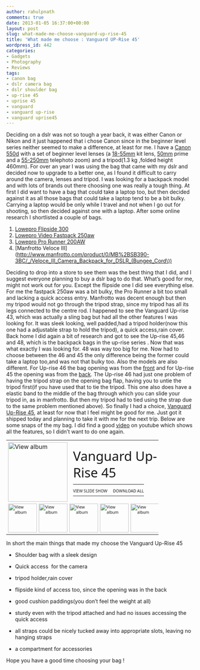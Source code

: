 ```yaml
---
author: rahulpnath
comments: true
date: 2013-01-05 16:37:00+00:00
layout: post
slug: what-made-me-choose-vanguard-up-rise-45
title: 'What made me choose : Vanguard UP-Rise 45'
wordpress_id: 442
categories:
- Gadgets
- Photography
- Reviews
tags:
- canon bag
- dslr camera bag
- dslr shoulder bag
- up-rise 45
- uprise 45
- vanguard
- vanguard up-rise
- vanguard uprise45
---
```


Deciding on a dslr was not so tough a year back, it was either Canon or Nikon and it just happened that i chose Canon since in the beginner level series neither seemed to make a difference, at least for me. I have a [Canon 550d](http://www.amazon.co.uk/Canon-550D-Digital-Camera-Body/dp/B0037KM0EY) with a set of beginner level lenses (a [18-55mm](http://www.amazon.com/Canon-EF-S-18-55mm-3-5-5-6-II/dp/B000V5K3FG/ref=sr_1_1?s=electronics&ie=UTF8&qid=1357390070&sr=1-1&keywords=canon+18-55) kit lens, [50mm](http://www.amazon.com/Canon-50mm-1-8-Camera-Lens/dp/B00007E7JU/ref=sr_1_1?s=electronics&ie=UTF8&qid=1357390018&sr=1-1&keywords=canon+50mm+1.8) prime and a [55-250mm](http://www.amazon.com/Canon-55-250mm-4-0-5-6-Telephoto-Digital/dp/B0011NVMO8) telephoto zoom) and a tripod(1.3 kg ,folded height 460mm).
For over an year I was using the bag that came with my dslr and decided now to upgrade to a better one, as I found it difficult to carry around the camera, lenses and tripod. I was looking for a backpack model and with lots of brands out there choosing one was really a tough thing. At first I did want to have a bag that could take a laptop too, but then decided against it as all those bags that could take a laptop tend to be a bit bulky. Carrying a laptop would be only while I travel and not when I go out for shooting, so then decided against one with a laptop. After some online research I shortlisted a couple of bags.

1. [Lowepro Flipside 300](http://products.lowepro.com/product/flipside-300,2083.htm)
2. [Lowepro Video Fastpack 250aw](http://products.lowepro.com/product/DSLR-Video%20Fastpack%20250%20AW,2282.htm)
3. [Lowepro Pro Runner 200AW](http://products.lowepro.com/product/Pro-Runner-200-AW,2181,14.htm)
4. [Manfrotto Veloce III](http://www.manfrotto.com/product/0/MB%2BSB390-3BC/_/Veloce_III_Camera_Backpack_for_DSLR_(Bungee_Cord\))

Deciding to drop into a store to see them was the best thing that I did, and I suggest everyone planning to buy a dslr bag to do that. What’s good for me, might not work out for you. Except the flipside one I did see everything else. For me the fastpack 250aw was a bit bulky, the Pro Runner a bit too small and lacking a quick access entry. Manfrotto was decent enough but then my tripod would not go through the tripod strap, since my tripod has all its legs connected to the centre rod.
I happened to see the Vanguard Up-rise 43, which was actually a sling bag but had all the other features I was looking for. It was sleek looking, well padded,had a tripod holder(now this one had a adjustable strap to hold the tripod), a quick access,rain cover.
Back home I did again a bit of research and got to see the Up-rise 45,46 and 48, which is the backpack bags in the up-rise series . Now that was what exactly I was looking for. 48 was way too big for me. Now had to choose between the 46 and 45 the only difference being the former could take a laptop too,and was not that bulky too. Also the models are also different. For Up-rise 46 the bag opening was from the [front](http://www.premier-ink.co.uk/images/images_big/vg_uprise46_1.jpg) and for Up-rise 45 the opening was from the [back](http://img2.blogs.yahoo.co.jp/ybi/1/7a/03/shira_gon/folder/1199363/img_1199363_32950708_2?1268142426). The Up-rise 46 had just one problem of having the tripod strap on the opening bag flap, having you to untie the tripod first(if you have used that to tie the tripod. This one also does have a elastic band to the middle of the bag through which you can slide your tripod in, as in manfrotto. But then my tripod had to tied using the strap due to the same problem mentioned above).
So finally I had a choice, [Vanguard Up-Rise 45](http://www.vanguardworld.com/index.php/en/pv/products/detail-1-1-4-33.html), at least for now that I feel might be good for me. Just got it shipped today and planning to take it with me for the next trip.
Below are some snaps of the my bag. I did find a good [video](http://www.youtube.com/watch?v=_A4GN5lJhQY) on youtube which shows all the features, so I didn’t want to do one again.



<div class="wlWriterEditableSmartContent" id="scid:66721397-FF69-4ca6-AEC4-17E6B3208830:a7930e23-e5d9-4bbf-a9d8-0bb834e7717a" style="float: none; margin: 0; display: inline; padding: 0;">
<table style="outline: none; border-style: none; margin: 0; padding: 0; width: 408px; border-collapse: collapse;" border="0" cellspacing="0" cellpadding="0">
<tbody>
<tr>
<td style="outline: none; border-style: none; margin: 0; padding: 5px 0 5px 5px; width: 159px; vertical-align: bottom;" colspan="2"><a style="outline: none; border-style: none; margin: 0; padding: 0;" href="https://skydrive.live.com/redir.aspx?cid=d5a8034107adc30c&amp;page=play&amp;resid=D5A8034107ADC30C!3950&amp;parid=D5A8034107ADC30C!3949&amp;type=1&amp;Bsrc=Photomail&amp;Bpub=SDX.Photos&amp;authkey=!ABkuQXjWWoHjsww" target="_blank"> <img style="outline: none; border-style: none; padding: 0; margin: 0; border: 0; background: none; background-image: none; vertical-align: bottom;" title="View album" alt="View album" src="http://rahulpnath.com/blog/wp-content/uploads/2013/01/19393306067e1fa083.png" width="159" height="159" border="0" /></a></td>
<td style="vertical-align: middle; margin: 0; padding: 5px 5px 5px 0; outline: none; border-style: none; width: 226px;" colspan="3">
<div style="margin-left: 10px; top: -3%;">
<div style="width: 226px; overflow: visible;"><a style="text-decoration: none;" href="https://skydrive.live.com/redir.aspx?cid=d5a8034107adc30c&amp;page=browse&amp;resid=D5A8034107ADC30C!3949&amp;type=5&amp;authkey=!ABkuQXjWWoHjsww&amp;Bsrc=Photomail&amp;Bpub=SDX.Photos" target="_blank"><span style="line-height: 1.26em; padding: 0; width: 226px; font-size: 26pt; font-family: 'Segoe UI', helvetica, arial, sans-serif;">Vanguard Up-Rise 45</span></a></div>
<div style="padding: 10px 0 0; margin: 0;">
<table style="margin: 0; padding: 0; outline: none; border-style: none; border-collapse: collapse; width: auto;" border="0" cellspacing="0" cellpadding="0">
<tbody>
<tr>
<td style="vertical-align: top; outline: none; border-style: none; margin: 0; padding: 10px 15px 6px 0;"><a style="font-family: 'Segoe UI', helvetica, arial, sans-serif; font-size: 8pt; outline: none; border-style: none; text-decoration: none; padding: 0; margin: 0;" href="https://skydrive.live.com/redir.aspx?cid=d5a8034107adc30c&amp;page=play&amp;resid=D5A8034107ADC30C!3949&amp;type=5&amp;authkey=!ABkuQXjWWoHjsww&amp;Bsrc=Photomail&amp;Bpub=SDX.Photos" target="_blank">VIEW SLIDE SHOW</a></td>
<td style="vertical-align: top; outline: none; border-style: none; margin: 0; padding: 10px 0 6px;"><a style="font-family: 'Segoe UI', helvetica, arial, sans-serif; font-size: 8pt; outline: none; border-style: none; text-decoration: none; padding: 0; margin: 0;" href="https://skydrive.live.com/redir.aspx?cid=d5a8034107adc30c&amp;page=downloadphotos&amp;resid=D5A8034107ADC30C!3949&amp;type=5&amp;Bsrc=Photomail&amp;Bpub=SDX.Photos&amp;authkey=!ABkuQXjWWoHjsww" target="_blank">DOWNLOAD ALL</a></td>
</tr>
</tbody>
</table>
</div>
</div>
</td>
</tr>
<tr>
<td style="vertical-align: bottom; outline: none; border-style: none; padding: 0 5px 5px; margin: 0; width: 77px; height: 77px;"><a style="font-family: 'Segoe UI', helvetica, arial, sans-serif; font-size: 8pt; outline: none; border-style: none; text-decoration: none; padding: 0; margin: 0;" href="https://skydrive.live.com/redir.aspx?cid=d5a8034107adc30c&amp;page=play&amp;resid=D5A8034107ADC30C!3951&amp;parid=D5A8034107ADC30C!3949&amp;type=1&amp;Bsrc=Photomail&amp;Bpub=SDX.Photos&amp;authkey=!ABkuQXjWWoHjsww" target="_blank"><img style="outline: none; border-style: none; padding: 0; margin: 0; border: 0; background: none; background-image: none; vertical-align: bottom;" title="View album" alt="View album" src="http://rahulpnath.com/blog/wp-content/uploads/2013/01/1693865447509e80c0.png" width="77" height="77" border="0" /></a></td>
<td style="vertical-align: bottom; outline: none; border-style: none; padding: 0 5px 5px 0; margin: 0; width: 77px; height: 77px;"><a style="font-family: 'Segoe UI', helvetica, arial, sans-serif; font-size: 8pt; outline: none; border-style: none; text-decoration: none; padding: 0; margin: 0;" href="https://skydrive.live.com/redir.aspx?cid=d5a8034107adc30c&amp;page=play&amp;resid=D5A8034107ADC30C!3952&amp;parid=D5A8034107ADC30C!3949&amp;type=1&amp;Bsrc=Photomail&amp;Bpub=SDX.Photos&amp;authkey=!ABkuQXjWWoHjsww" target="_blank"><img style="outline: none; border-style: none; padding: 0; margin: 0; border: 0; background: none; background-image: none; vertical-align: bottom;" title="View album" alt="View album" src="http://rahulpnath.com/blog/wp-content/uploads/2013/01/110869255509e80c0.png" width="77" height="77" border="0" /></a></td>
<td style="vertical-align: bottom; outline: none; border-style: none; padding: 0 5px 5px 0; margin: 0; width: 77px; height: 77px;"><a style="font-family: 'Segoe UI', helvetica, arial, sans-serif; font-size: 8pt; outline: none; border-style: none; text-decoration: none; padding: 0; margin: 0;" href="https://skydrive.live.com/redir.aspx?cid=d5a8034107adc30c&amp;page=play&amp;resid=D5A8034107ADC30C!3953&amp;parid=D5A8034107ADC30C!3949&amp;type=1&amp;Bsrc=Photomail&amp;Bpub=SDX.Photos&amp;authkey=!ABkuQXjWWoHjsww" target="_blank"><img style="outline: none; border-style: none; padding: 0; margin: 0; border: 0; background: none; background-image: none; vertical-align: bottom;" title="View album" alt="View album" src="http://rahulpnath.com/blog/wp-content/uploads/2013/01/752237557e8bd378.png" width="77" height="77" border="0" /></a></td>
<td style="vertical-align: bottom; outline: none; border-style: none; padding: 0 5px 5px 0; margin: 0; width: 77px; height: 77px;"><a style="font-family: 'Segoe UI', helvetica, arial, sans-serif; font-size: 8pt; outline: none; border-style: none; text-decoration: none; padding: 0; margin: 0;" href="https://skydrive.live.com/redir.aspx?cid=d5a8034107adc30c&amp;page=play&amp;resid=D5A8034107ADC30C!3954&amp;parid=D5A8034107ADC30C!3949&amp;type=1&amp;Bsrc=Photomail&amp;Bpub=SDX.Photos&amp;authkey=!ABkuQXjWWoHjsww" target="_blank"><img style="outline: none; border-style: none; padding: 0; margin: 0; border: 0; background: none; background-image: none; vertical-align: bottom;" title="View album" alt="View album" src="http://rahulpnath.com/blog/wp-content/uploads/2013/01/1009512067e8bd378.png" width="77" height="77" border="0" /></a></td>
<td style="vertical-align: bottom; outline: none; border-style: none; padding: 0 5px 5px 0; margin: 0; width: 77px; height: 77px;"><a style="font-family: 'Segoe UI', helvetica, arial, sans-serif; font-size: 8pt; outline: none; border-style: none; text-decoration: none; padding: 0; margin: 0;" href="https://skydrive.live.com/redir.aspx?cid=d5a8034107adc30c&amp;page=play&amp;resid=D5A8034107ADC30C!3955&amp;parid=D5A8034107ADC30C!3949&amp;type=1&amp;Bsrc=Photomail&amp;Bpub=SDX.Photos&amp;authkey=!ABkuQXjWWoHjsww" target="_blank"><img style="outline: none; border-style: none; padding: 0; margin: 0; border: 0; background: none; background-image: none; vertical-align: bottom;" title="View album" alt="View album" src="http://rahulpnath.com/blog/wp-content/uploads/2013/01/93012880699a5105.png" width="77" height="77" border="0" /></a></td>
</tr>
</tbody>
</table>
</div>



In short the main things that made my choose the Vanguard Up-Rise 45



	
  * Shoulder bag with a sleek design

	
  * Quick access  for the camera

	
  * tripod holder,rain cover

	
  * flipside kind of access too, since the opening was in the back

	
  * good cushion paddings(you don’t feel the weight at all)

	
  * sturdy even with the tripod attached and had no issues accessing the quick access

	
  * all straps could be nicely tucked away into appropriate slots, leaving no hanging straps

	
  * a compartment for accessories


Hope you have a good time choosing your bag !

